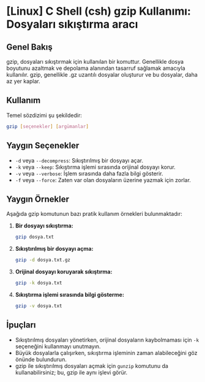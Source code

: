# [Linux] C Shell (csh) gzip Kullanımı: Dosyaları sıkıştırma aracı

## Genel Bakış
gzip, dosyaları sıkıştırmak için kullanılan bir komuttur. Genellikle dosya boyutunu azaltmak ve depolama alanından tasarruf sağlamak amacıyla kullanılır. gzip, genellikle .gz uzantılı dosyalar oluşturur ve bu dosyalar, daha az yer kaplar.

## Kullanım
Temel sözdizimi şu şekildedir:
```bash
gzip [seçenekler] [argümanlar]
```

## Yaygın Seçenekler
- `-d` veya `--decompress`: Sıkıştırılmış bir dosyayı açar.
- `-k` veya `--keep`: Sıkıştırma işlemi sırasında orijinal dosyayı korur.
- `-v` veya `--verbose`: İşlem sırasında daha fazla bilgi gösterir.
- `-f` veya `--force`: Zaten var olan dosyaların üzerine yazmak için zorlar.

## Yaygın Örnekler
Aşağıda gzip komutunun bazı pratik kullanım örnekleri bulunmaktadır:

1. **Bir dosyayı sıkıştırma:**
   ```bash
   gzip dosya.txt
   ```

2. **Sıkıştırılmış bir dosyayı açma:**
   ```bash
   gzip -d dosya.txt.gz
   ```

3. **Orijinal dosyayı koruyarak sıkıştırma:**
   ```bash
   gzip -k dosya.txt
   ```

4. **Sıkıştırma işlemi sırasında bilgi gösterme:**
   ```bash
   gzip -v dosya.txt
   ```

## İpuçları
- Sıkıştırılmış dosyaları yönetirken, orijinal dosyaların kaybolmaması için `-k` seçeneğini kullanmayı unutmayın.
- Büyük dosyalarla çalışırken, sıkıştırma işleminin zaman alabileceğini göz önünde bulundurun.
- gzip ile sıkıştırılmış dosyaları açmak için `gunzip` komutunu da kullanabilirsiniz; bu, gzip ile aynı işlevi görür.
